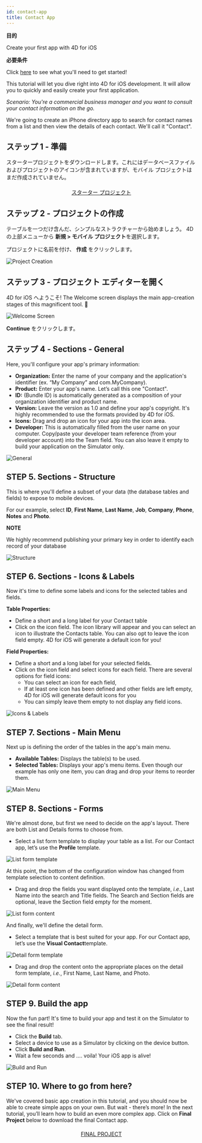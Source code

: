```yaml
---
id: contact-app
title: Contact App
---
```

<div class = "objectives"> 

**目的**

Create your first app with 4D for iOS</div> <div class = "prerequisites"> 

**必要条件**

Click [here](prerequisites.html) to see what you'll need to get started!</div> 

This tutorial will let you dive right into 4D for iOS development. It will allow you to quickly and easily create your first application.

*Scenario: You're a commercial business manager and you want to consult your contact information on the go.*

We're going to create an iPhone directory app to search for contact names from a list and then view the details of each contact. We'll call it "Contact".

## ステップ 1 - 準備

スタータープロジェクトをダウンロードします。これにはデータベースファイルおよびプロジェクトのアイコンが含まれていますが、モバイル プロジェクトはまだ作成されていません。

<div style="text-align: center; margin-top: 20px">
  <p>
    

<a class="button"
href="../assets/contact-app/ContactStarter.zip">スターター プロジェクト</a>

  </p>
</div>

## ステップ 2 - プロジェクトの作成

テーブルを一つだけ含んだ、シンプルなストラクチャーから始めましょう。 4D の上部メニューから **新規 > モバイル プロジェクト**を選択します。

プロジェクトに名前を付け、 **作成** をクリックします。

![Project Creation](assets/contact-app/Project-creation-4D-for-iOS.png)

## ステップ 3 - プロジェクト エディターを開く

4D for iOS へようこそ! The Welcome screen displays the main app-creation stages of this magnificent tool. 🙂

![Welcome Screen](assets/contact-app/Welcome-Screen-4D-for-iOS.png)

**Continue** をクリックします。

## ステップ 4 - Sections - General

Here, you'll configure your app's primary information:

* **Organization:** Enter the name of your company and the application's identifier (ex. “My Company” and com.MyCompany).
* **Product:** Enter your app's name. Let’s call this one "Contact".
* **ID:** (Bundle ID) is automatically generated as a composition of your organization identifier and product name.
* **Version:** Leave the version as 1.0 and define your app's copyright. It's highly recommended to use the formats provided by 4D for iOS.
* **Icons:** Drag and drop an icon for your app into the icon area.
* **Developer:** This is automatically filled from the user name on your computer. Copy/paste your developer team reference (from your developer account) into the Team field. You can also leave it empty to build your application on the Simulator only.

![General](assets/contact-app/Contact-app-general-section-4D-for-iOS.png)

## STEP 5. Sections - Structure

This is where you'll define a subset of your data (the database tables and fields) to expose to mobile devices.

For our example, select **ID**, **First Name**, **Last Name**, **Job**, **Company**, **Phone**, **Notes** and **Photo**.<div class = "tips"> 

**NOTE**

We highly recommend publishing your primary key in order to identify each record of your database</div> 

![Structure](assets/contact-app/Contact-app-structure-section-4D-for-iOS.png)

## STEP 6. Sections - Icons & Labels

Now it's time to define some labels and icons for the selected tables and fields.

**Table Properties:**

* Define a short and a long label for your Contact table
* Click on the icon field. The icon library will appear and you can select an icon to illustrate the Contacts table. You can also opt to leave the icon field empty. 4D for iOS will generate a default icon for you!

**Field Properties:**

* Define a short and a long label for your selected fields.
* Click on the icon field and select icons for each field. There are several options for field icons: 
    * You can select an icon for each field,
    * If at least one icon has been defined and other fields are left empty, 4D for iOS will generate default icons for you
    * You can simply leave them empty to not display any field icons. 

![Icons & Labels](assets/contact-app/Contact-app-icons-labels-section-4D-for-iOS.png)

## STEP 7. Sections - Main Menu

Next up is defining the order of the tables in the app's main menu.

* **Available Tables:** Displays the table(s) to be used.
* **Selected Tables:** Displays your app's menu items. Even though our example has only one item, you can drag and drop your items to reorder them.

![Main Menu](assets/contact-app/Contact-app-main-menu-section-4D-for-iOS.png)

## STEP 8. Sections - Forms

We're almost done, but first we need to decide on the app's layout. There are both List and Details forms to choose from.

* Select a list form template to display your table as a list. For our Contact app, let’s use the **Profile** template.

![List form template](assets/contact-app/ListformTemplate-form-section-4D-for-iOS.png)

At this point, the bottom of the configuration window has changed from template selection to content definition.

* Drag and drop the fields you want displayed onto the template, *i.e.*, Last Name into the search and Title fields. The Search and Section fields are optional, leave the Section field empty for the moment.

![List form content](assets/contact-app/ListformContent-form-section-4D-for-iOS.png)

And finally, we'll define the detail form.

* Select a template that is best suited for your app. For our Contact app, let’s use the **Visual Contact**template.

![Detail form template](assets/contact-app/DetailformTemplate-form-section-4D-for-iOS.png)

* Drag and drop the content onto the appropriate places on the detail form template, *i.e.*, First Name, Last Name, and Photo.

![Detail form content](assets/contact-app/DetailformContent-form-section-4D-for-iOS.png)

## STEP 9. Build the app

Now the fun part! It's time to build your app and test it on the Simulator to see the final result!

* Click the **Build** tab.
* Select a device to use as a Simulator by clicking on the device button.
* Click **Build and Run**.
* Wait a few seconds and …. voila! Your iOS app is alive!

![Build and Run](assets/contact-app/Build-the-app-simulator.png)

## STEP 10. Where to go from here?

We've covered basic app creation in this tutorial, and you should now be able to create simple apps on your own. But wait - there’s more! In the next tutorial, you’ll learn how to build an even more complex app. Click on **Final Project** below to download the final Contact app.

<div style="text-align: center; margin-top: 20px; margin-bottom: 20px">
  <p>
    

<a class="button"
href="../assets/contact-app/ContactFinal.zip">FINAL PROJECT</a>

  </p>
</div>